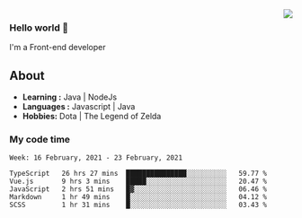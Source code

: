 <img align='right' src="https://github-readme-stats.vercel.app/api?username=jumodada&show_icons=true&theme=vue">

### Hello world 👋

I'm a Front-end developer 
    
## About
-  **Learning :** Java | NodeJs
-  **Languages :** Javascript | Java
-  **Hobbies:** Dota | The Legend of Zelda

### My code time

<!--START_SECTION:waka-->
```text
Week: 16 February, 2021 - 23 February, 2021

TypeScript   26 hrs 27 mins  ███████████████░░░░░░░░░░   59.77 % 
Vue.js       9 hrs 3 mins    █████░░░░░░░░░░░░░░░░░░░░   20.47 % 
JavaScript   2 hrs 51 mins   █▓░░░░░░░░░░░░░░░░░░░░░░░   06.46 % 
Markdown     1 hr 49 mins    █░░░░░░░░░░░░░░░░░░░░░░░░   04.12 % 
SCSS         1 hr 31 mins    █░░░░░░░░░░░░░░░░░░░░░░░░   03.43 % 
```
<!--END_SECTION:waka-->
